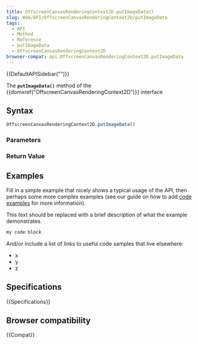 ```yaml
---
title: OffscreenCanvasRenderingContext2D.putImageData()
slug: Web/API/OffscreenCanvasRenderingContext2D/putImageData
tags:
  - API
  - Method
  - Reference
  - putImageData
  - OffscreenCanvasRenderingContext2D
browser-compat: api.OffscreenCanvasRenderingContext2D.putImageData
---
```

{{DefaultAPISidebar("")}}

The **`putImageData()`** method of the {{domxref("OffscreenCanvasRenderingContext2D")}} interface 

## Syntax

```js
OffscreenCanvasRenderingContext2D.putImageData()
```

### Parameters



### Return Value



## Examples

Fill in a simple example that nicely shows a typical usage of the API, then perhaps some more complex examples (see our guide on how to add [code examples](/en-US/docs/MDN/Contribute/Structures/Code_examples) for more information).

This text should be replaced with a brief description of what the example demonstrates.

```js
my code block
```

And/or include a list of links to useful code samples that live elsewhere:

*   x
*   y
*   z

## Specifications

{{Specifications}}

## Browser compatibility

{{Compat}}

